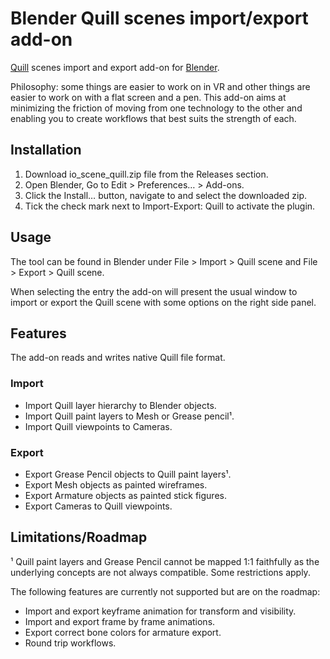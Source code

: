 
# Blender Quill scenes import/export add-on

[Quill](https://quill.art/) scenes import and export add-on for [Blender](https://www.blender.org).

Philosophy: some things are easier to work on in VR and other things are easier to work on with a flat screen and a pen. This add-on aims at minimizing the friction of moving from one technology to the other and enabling you to create workflows that best suits the strength of each.

## Installation

1. Download io_scene_quill.zip file from the Releases section.
2. Open Blender, Go to Edit > Preferences… > Add-ons.
3. Click the Install… button, navigate to and select the downloaded zip.
4. Tick the check mark next to Import-Export: Quill to activate the plugin.


## Usage

The tool can be found in Blender under File > Import > Quill scene and File > Export > Quill scene.

When selecting the entry the add-on will present the usual window to import or export the Quill scene with some options on the right side panel.

## Features

The add-on reads and writes native Quill file format.

### Import

- Import Quill layer hierarchy to Blender objects.
- Import Quill paint layers to Mesh or Grease pencil¹.
- Import Quill viewpoints to Cameras.

### Export

- Export Grease Pencil objects to Quill paint layers¹.
- Export Mesh objects as painted wireframes.
- Export Armature objects as painted stick figures.
- Export Cameras to Quill viewpoints.


## Limitations/Roadmap

¹ Quill paint layers and Grease Pencil cannot be mapped 1:1 faithfully as the underlying concepts are not always compatible. Some restrictions apply.

The following features are currently not supported but are on the roadmap:
- Import and export keyframe animation for transform and visibility.
- Import and export frame by frame animations.
- Export correct bone colors for armature export.
- Round trip workflows.



